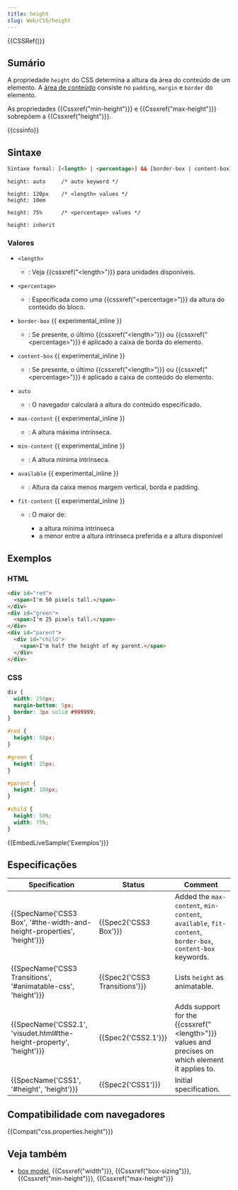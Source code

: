 ```yaml
---
title: height
slug: Web/CSS/height
---
```


{{CSSRef()}}

## Sumário

A propriedade `height` do CSS determina a altura da área do conteúdo de um elemento. A [área de conteúdo](/pt-BR/docs/CSS/box_model#content) consiste no `padding`, `margin` e `border` do elemento.

As propriedades {{Cssxref("min-height")}} e {{Cssxref("max-height")}} sobrepõem a {{Cssxref("height")}}.

{{cssinfo}}

## Sintaxe

```html
Sintaxe formal: [<length> | <percentage>] && [border-box | content-box]? | available | min-content | max-content | fit-content | complex | auto
```

```
height: auto     /* auto keyword */

height: 120px    /* <length> values */
height: 10em

height: 75%      /* <percentage> values */

height: inherit
```

### Valores

- `<length>`
  - : Veja {{cssxref("&lt;length&gt;")}} para unidades disponíveis.
- `<percentage>`
  - : Especificada como uma {{cssxref("&lt;percentage&gt;")}} da altura do conteúdo do bloco.
- `border-box` {{ experimental_inline }}
  - : Se presente, o último {{cssxref("&lt;length&gt;")}} ou {{cssxref("&lt;percentage&gt;")}} é aplicado a caixa de borda do elemento.
- `content-box` {{ experimental_inline }}
  - : Se presente, o último {{cssxref("&lt;length&gt;")}} ou {{cssxref("&lt;percentage&gt;")}} é aplicado a caixa de conteúdo do elemento.
- `auto`
  - : O navegador calculará a altura do conteúdo especificado.
- `max-content` {{ experimental_inline }}
  - : A altura máxima intrínseca.
- `min-content` {{ experimental_inline }}
  - : A altura mínima intrínseca.
- `available` {{ experimental_inline }}
  - : Altura da caixa menos margem vertical, borda e padding.
- `fit-content` {{ experimental_inline }}

  - : O maior de:

    - a altura mínima intrínseca
    - a menor entre a altura intrínseca preferida e a altura disponível

## Exemplos

### HTML

```html
<div id="red">
  <span>I'm 50 pixels tall.</span>
</div>
<div id="green">
  <span>I'm 25 pixels tall.</span>
</div>
<div id="parent">
  <div id="child">
    <span>I'm half the height of my parent.</span>
  </div>
</div>
```

### CSS

```css
div {
  width: 250px;
  margin-bottom: 5px;
  border: 3px solid #999999;
}

#red {
  height: 50px;
}

#green {
  height: 25px;
}

#parent {
  height: 100px;
}

#child {
  height: 50%;
  width: 75%;
}
```

{{EmbedLiveSample('Exemplos')}}

## Especificações

| Specification                                                                                | Status                                   | Comment                                                                                                           |
| -------------------------------------------------------------------------------------------- | ---------------------------------------- | ----------------------------------------------------------------------------------------------------------------- |
| {{SpecName('CSS3 Box', '#the-width-and-height-properties', 'height')}} | {{Spec2('CSS3 Box')}}             | Added the `max-content`, `min-content`, `available`, `fit-content`, `border-box`, `content-box` keywords.         |
| {{SpecName('CSS3 Transitions', '#animatable-css', 'height')}}             | {{Spec2('CSS3 Transitions')}} | Lists `height` as animatable.                                                                                     |
| {{SpecName('CSS2.1', 'visudet.html#the-height-property', 'height')}} | {{Spec2('CSS2.1')}}                 | Adds support for the {{cssxref("&lt;length&gt;")}} values and precises on which element it applies to. |
| {{SpecName('CSS1', '#height', 'height')}}                                     | {{Spec2('CSS1')}}                 | Initial specification.                                                                                            |

## Compatibilidade com navegadores

{{Compat("css.properties.height")}}

## Veja também

- [box model](/pt-BR/docs/CSS/box_model), {{Cssxref("width")}}, {{Cssxref("box-sizing")}}, {{Cssxref("min-height")}}, {{Cssxref("max-height")}}
